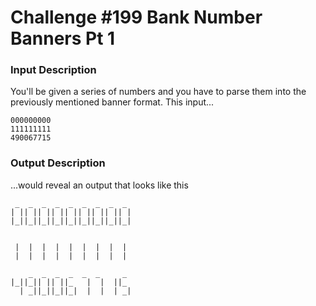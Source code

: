 # Challenge #199 Bank Number Banners Pt 1

### Input Description

You'll be given a series of numbers and you have to parse them into the previously mentioned banner format. This input...
```
000000000
111111111
490067715
```

### Output Description

...would reveal an output that looks like this
```
 _  _  _  _  _  _  _  _  _ 
| || || || || || || || || |
|_||_||_||_||_||_||_||_||_|


 |  |  |  |  |  |  |  |  |
 |  |  |  |  |  |  |  |  |

    _  _  _  _  _  _     _ 
|_||_|| || ||_   |  |  ||_ 
  | _||_||_||_|  |  |  | _|
```
